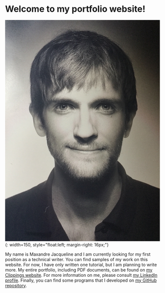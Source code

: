 # Welcome to my portfolio website!

![A picture of me.][picture_of_me]{: width=150, style="float:left; margin-right: 16px;"}

My name is Maxandre Jacqueline and I am currently looking for my first position as a technical writer. You can find samples of my work on this website. For now, I have only written one tutorial, but I am planning to write more. My entire portfolio, including PDF documents, can be found on [my Clippings website][Clippings_portfolio]. For more information on me, please consult [my LinkedIn profile][LinkedIn_profile]. Finally, you can find some programs that I developed on [my GitHub repository][GitHub_repository].




[picture_of_me]: ../resources/images/picture_of_me.jpg

[Clippings_portfolio]: https://www.clippings.me/maxandre
[LinkedIn_profile]: https://www.linkedin.com/in/maxandre-jacqueline-8b730648/
[GitHub_repository]: https://github.com/MaxandreJ

